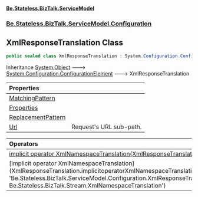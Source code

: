 #### [Be.Stateless.BizTalk.ServiceModel](README.md 'README')
### [Be.Stateless.BizTalk.ServiceModel.Configuration](Be.Stateless.BizTalk.ServiceModel.Configuration.md 'Be.Stateless.BizTalk.ServiceModel.Configuration')

## XmlResponseTranslation Class

```csharp
public sealed class XmlResponseTranslation : System.Configuration.ConfigurationElement
```

Inheritance [System.Object](https://docs.microsoft.com/en-us/dotnet/api/System.Object 'System.Object') &#129106; [System.Configuration.ConfigurationElement](https://docs.microsoft.com/en-us/dotnet/api/System.Configuration.ConfigurationElement 'System.Configuration.ConfigurationElement') &#129106; XmlResponseTranslation

| Properties | |
| :--- | :--- |
| [MatchingPattern](XmlResponseTranslation.MatchingPattern.md 'Be.Stateless.BizTalk.ServiceModel.Configuration.XmlResponseTranslation.MatchingPattern') | |
| [Properties](XmlResponseTranslation.Properties.md 'Be.Stateless.BizTalk.ServiceModel.Configuration.XmlResponseTranslation.Properties') | |
| [ReplacementPattern](XmlResponseTranslation.ReplacementPattern.md 'Be.Stateless.BizTalk.ServiceModel.Configuration.XmlResponseTranslation.ReplacementPattern') | |
| [Url](XmlResponseTranslation.Url.md 'Be.Stateless.BizTalk.ServiceModel.Configuration.XmlResponseTranslation.Url') | Request's URL sub-path. |

| Operators | |
| :--- | :--- |
| [implicit operator XmlNamespaceTranslation(XmlResponseTranslation)](XmlResponseTranslation.implicitoperatorXmlNamespaceTranslation(XmlResponseTranslation).md 'Be.Stateless.BizTalk.ServiceModel.Configuration.XmlResponseTranslation.op_Implicit Be.Stateless.BizTalk.Stream.XmlNamespaceTranslation(Be.Stateless.BizTalk.ServiceModel.Configuration.XmlResponseTranslation)') | |
| [implicit operator XmlNamespaceTranslation[](XmlResponseTranslation)](XmlResponseTranslation.implicitoperatorXmlNamespaceTranslation[](XmlResponseTranslation).md 'Be.Stateless.BizTalk.ServiceModel.Configuration.XmlResponseTranslation.op_Implicit Be.Stateless.BizTalk.Stream.XmlNamespaceTranslation[](Be.Stateless.BizTalk.ServiceModel.Configuration.XmlResponseTranslation)') | |
